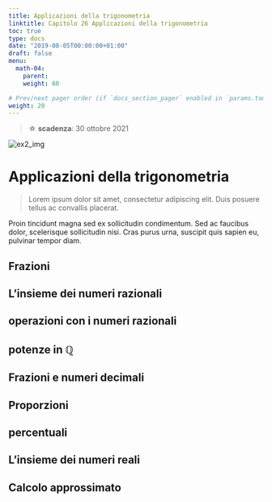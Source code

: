 ```yaml
---
title: Applicazioni della trigonometria
linktitle: Capitolo 26 Applicazioni della trigonometria
toc: true
type: docs
date: "2019-08-05T00:00:00+01:00"
draft: false
menu:
  math-04:
    parent:
    weight: 60

# Prev/next pager order (if `docs_section_pager` enabled in `params.toml`)
weight: 20
---
```


> ☆ **scadenza**: 30 ottobre 2021

![ex2_img](../ex2_img.png)

# Applicazioni della trigonometria

> Lorem ipsum dolor sit amet, consectetur adipiscing elit. Duis posuere tellus ac convallis placerat.

Proin tincidunt magna sed ex sollicitudin condimentum. Sed ac faucibus dolor, scelerisque sollicitudin nisi. Cras purus urna, suscipit quis sapien eu, pulvinar tempor diam.

## Frazioni

## L’insieme dei numeri razionali

## operazioni con i numeri razionali

## potenze in $\mathbb{Q}$

## Frazioni e numeri decimali

## Proporzioni

## percentuali

## L’insieme dei numeri reali

## Calcolo approssimato
